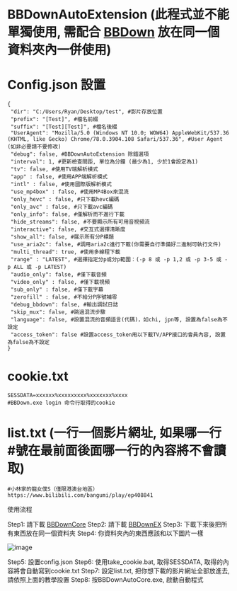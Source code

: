 # BBDownAutoExtension (此程式並不能單獨使用, 需配合 [BBDown](https://github.com/RyanL-29/BBDown/tree/master) 放在同一個資料夾內一併使用)


# Config.json 設置

```
{
 "dir": "C:/Users/Ryan/Desktop/test", #影片存放位置
 "prefix": "[Test]", #檔名前綴
 "suffix": "[Test][Test]", #檔名後綴
 "UserAgent": "Mozilla/5.0 (Windows NT 10.0; WOW64) AppleWebKit/537.36 (KHTML, like Gecko) Chrome/78.0.3904.108 Safari/537.36", #User Agent (如非必要請不要修改)
 "debug": false, #BBDownAutoExtension 除錯選項
 "interval": 1, #更新檢查間距, 單位為分鐘 (最少為1, 少於1會設定為1)
 "tv": false, #使用TV端解析模式
 "app" : false, #使用APP端解析模式
 "intl" : false, #使用國際版解析模式
 "use_mp4box" : false, #使用MP4Box來混流
 "only_hevc" : false, #只下載hevc編碼
 "only_avc" : false, #只下載avc編碼
 "only_info": false, #僅解析而不進行下載
 "hide_streams": false, #不要顯示所有可用音視頻流
 "interactive": false, #交互式選擇清晰度
 "show_all": false, #展示所有分P標題
 "use_aria2c": false, #調用aria2c進行下載(你需要自行準備好二進制可執行文件)
 "multi_thread": true, #使用多線程下載
 "range" : "LATEST", #選擇指定分p或分p範圍：(-p 8 或 -p 1,2 或 -p 3-5 或 -p ALL 或 -p LATEST)
 "audio_only": false, #僅下載音頻
 "video_only" : false, #僅下載視頻
 "sub_only" : false, #僅下載字幕
 "zerofill" : false, #不給分P序號補零
 "debug_bbdown": false, #輸出調試日誌
 "skip_mux": false, #跳過混流步驟
 "language": false, #設置混流的音頻語言(代碼)，如chi, jpn等, 設置為false為不設定
 "access_token": false #設置access_token用以下載TV/APP接口的會員內容, 設置為false為不設定
}
```
# cookie.txt
```
SESSDATA=xxxxxx%xxxxxxxxx%xxxxxxx%xxxx
#BBDown.exe login 命令行取得的cookie

```
# list.txt (一行一個影片網址, 如果哪一行 #號在最前面後面哪一行的內容將不會讀取)
```
#小林家的龍女僕S（僅限港澳台地區）
https://www.bilibili.com/bangumi/play/ep408841
```

使用流程

 Step1: 請下載 [BBDownCore](https://github.com/RyanL-29/BBDown/releases)
 Step2: 請下載 [BBDownEX](https://github.com/RyanL-29/BBDownAutoExtension/releases)
 Step3: 下載下來後把所有東西放在同一個資料夾
 Step4: 你資料夾內的東西應該和以下圖片一樣
 
![image](https://user-images.githubusercontent.com/48479346/126116001-b11e190f-5eb2-4bdf-8df4-1a40d97bb3b7.png)

 Step5: 設置config.json
 Step6: 使用take_cookie.bat, 取得SESSDATA, 取得的內容將會自動寫到cookie.txt
 Step7: 設定list.txt, 把你想下載的影片網址全部放進去, 請依照上面的教學設置
 Step8: 按BBDownAutoCore.exe, 啟動自動程式
